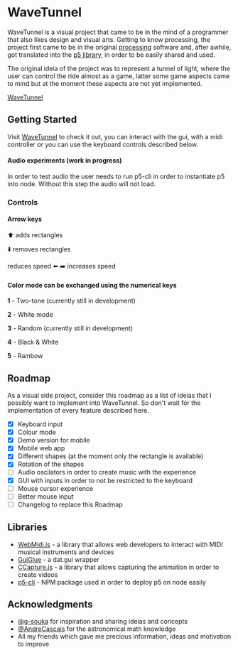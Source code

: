 # WaveTunnel

WaveTunnel is a visual project that came to be in the mind of a programmer that also likes design and visual arts.
Getting to know processing, the project first came to be in the original [processing](https://processing.org/) software and, after awhile, got translated into the [p5 library](https://p5js.org/), in order to be easily shared and used.

The original ideia of the project was to represent a tunnel of light, where the user can control the ride almost as a game, latter some game aspects came to mind but at the moment these aspects are not yet implemented.

[WaveTunnel](https://gfycat.com/ifr/QuickDisloyalAmericanrobin)

## Getting Started

Visit [WaveTunnel](https://fernandopinto.github.io/WaveTunnel/) to check it out, you can interact with the gui, with a midi controller or you can use the keyboard controls described below. 


#### Audio experiments (work in progress)

In order to test audio the user needs to run p5-cli in order to instantiate p5 into node. Without this step the audio will not load.

### Controls


#### Arrow keys

⬆️ adds rectangles

⬇️ removes rectangles

reduces speed ⬅️  ➡️ increases speed

#### Color mode can be exchanged using the numerical keys

**1** - Two-tone (currently still in development)

**2** - White mode

**3** - Random (currently still in development)

**4** - Black & White

**5** - Rainbow


## Roadmap

As a visual side project, consider this roadmap as a list of ideias that I possibly want to implement into WaveTunnel. So don't wait for the implementation of every feature described here.

- [x] Keyboard input
- [x] Colour mode
- [x] Demo version for mobile
- [x] Mobile web app 
- [x] Different shapes (at the moment only the rectangle is available) 
- [x] Rotation of the shapes
- [ ] Audio oscilators in order to create music with the experience
- [x] GUI with inputs in order to not be restricted to the keyboard
- [ ] Mouse cursor experience
- [ ] Better mouse input
- [ ] Changelog to replace this Roadmap

<!-- ## Contributing

Please read [CONTRIBUTING.md](https://gist.github.com/PurpleBooth/b24679402957c63ec426) for details on our code of conduct, and the process for submitting pull requests to us. -->

<!-- ## Versioning

We use [SemVer](http://semver.org/) for versioning. For the versions available, see the [tags on this repository](https://github.com/your/project/tags).  -->

<!-- ## License

This project is licensed under the MIT License - see the [LICENSE.md](LICENSE.md) file for details -->

## Libraries

* [WebMidi.js](https://github.com/djipco/webmidi) - a library that allows web developers to interact with MIDI musical instruments and devices
* [GuiGlue](https://github.com/dmvaldman/guiGlue) - a dat.gui wrapper
* [CCapture.js](https://github.com/spite/ccapture.js/) - a library that allows capturing the animation in order to create videos
* [p5-cli](https://www.npmjs.com/package/p5-cli) - NPM package used in order to deploy p5 on node easily 

## Acknowledgments

* [@g-souka](https://github.com/g-souka) for inspiration and sharing ideias and concepts
* [@AndreCascais](https://github.com/AndreCascais) for the astronomical math knowledge
* All my friends which gave me precious information, ideas and motivation to improve 

